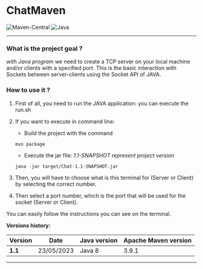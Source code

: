 # ChatMaven

<div align="left">

![Maven-Central](https://img.shields.io/badge/MavenCentral-3.9.1-success)
![Java](https://img.shields.io/badge/Java-17-red)

</div>

---

### What is the project goal ?

_with Java program_
we need to create a TCP server on your local machine and/or clients with a specified port.
This is the basic interaction with Sockets between server-clients using the Socket API of JAVA.

### How to use it ?

1. First of all, you need to run the JAVA application: you can execute the run.sh

2. If you want to execute in command line:

   - Build the project with the command
   ```
   mvn package
   ```
   
   - Execute the jar file: _1.1-SNAPSHOT represent project version_
   ```
   java -jar target/Chat-1.1-SNAPSHOT.jar
   ```

3. Then, you will have to choose what is this terminal for (Server or Client) by selecting the correct number.
4. Then select a port number, which is the port that will be used for the socket (Server or Client).

You can easily follow the instructions you can see on the terminal.


**Versions history:**

|      Version       |             Date            |         Java version         |     Apache Maven version    |
|--------------------|-----------------------------|------------------------------|-----------------------------|
| **1.1**            | 23/05/2023                  | Java 8                       | 3.9.1                       |

-----
